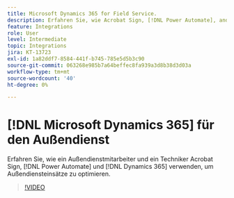 ```yaml
---
title: Microsoft Dynamics 365 for Field Service.
description: Erfahren Sie, wie Acrobat Sign, [!DNL Power Automate], and [!DNL Microsoft Dynamics 365] for Field Service zur Optimierung der Vor-Ort-Interaktionen von Kunden verwendet wird.
feature: Integrations
role: User
level: Intermediate
topic: Integrations
jira: KT-13723
exl-id: 1a82ddf7-8584-441f-b745-785e5d5b3c90
source-git-commit: 063268e985b7a64beffec8fa939a3d8b38d3d03a
workflow-type: tm+mt
source-wordcount: '40'
ht-degree: 0%

---
```


# [!DNL Microsoft Dynamics 365] für den Außendienst

Erfahren Sie, wie ein Außendienstmitarbeiter und ein Techniker Acrobat Sign, [!DNL Power Automate] und [!DNL Dynamics 365] verwenden, um Außendiensteinsätze zu optimieren.

>[!VIDEO](https://video.tv.adobe.com/v/3447307?quality=12&learn=on&hidetitle=true&captions=ger)
